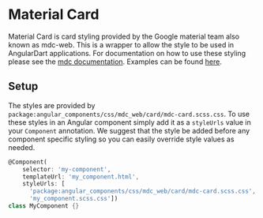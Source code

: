 # Material Card

Material Card is card styling provided by the Google material team also known as
mdc-web. This is a wrapper to allow the style to be used in AngularDart
applications. For documentation on how to use these styling please see the [mdc
documentation][docs]. Examples can be found [here][demo].

[docs]: https://github.com/material-components/material-components-web/tree/master/packages/mdc-card
[demo]: https://material-components-web.appspot.com/card.html

## Setup

The styles are provided by
`package:angular_components/css/mdc_web/card/mdc-card.scss.css`. To use
these styles in an Angular component simply add it as a `styleUrls` value in
your `Component` annotation. We suggest that the style be added before any
component specific styling so you can easily override style values as needed.

```dart
@Component(
    selector: 'my-component',
    templateUrl: 'my_component.html',
    styleUrls: [
      'package:angular_components/css/mdc_web/card/mdc-card.scss.css',
      'my_component.scss.css'])
class MyComponent {}
```
